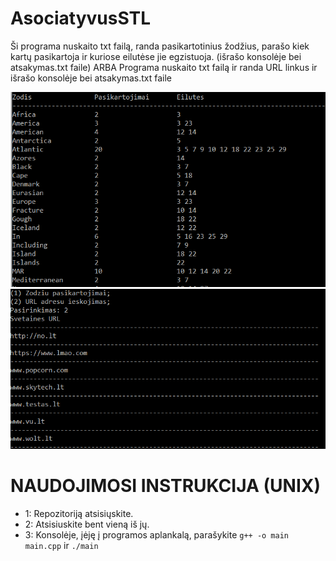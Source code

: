 # AsociatyvusSTL
Ši programa nuskaito txt failą, randa pasikartotinius žodžius, parašo kiek kartų pasikartoja ir kuriose eilutėse jie egzistuoja. (išrašo konsolėje bei atsakymas.txt faile)
ARBA
Programa nuskaito txt failą ir randa URL linkus ir išrašo konsolėje bei atsakymas.txt faile

![](pirmas.png)
![](antras.png)

# NAUDOJIMOSI INSTRUKCIJA (UNIX) 
- 1: Repozitoriją atsisiųskite.
- 2: Atsisiuskite bent vieną iš jų.
- 3: Konsolėje, įėję į programos aplankalą, parašykite `g++ -o main main.cpp` ir `./main`
